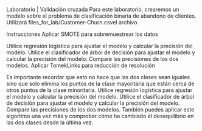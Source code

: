 Laboratorio | Validación cruzada
Para este laboratorio, crearemos un modelo sobre el problema de clasificación binaria de abandono de clientes. Utilizará files_for_lab/Customer-Churn.csvel archivo.

Instrucciones
Aplicar SMOTE para sobremuestrear los datos

Utilice regresión logística para ajustar el modelo y calcular la precisión del modelo.
Utilice el clasificador de árbol de decisión para ajustar el modelo y calcular la precisión del modelo.
Compare las precisiones de los dos modelos.
Aplicar TomekLinks para reducción de resolución

Es importante recordar que esto no hace que las dos clases sean iguales sino que solo elimina los puntos de la clase mayoritaria que están cerca de otros puntos de la clase minoritaria.
Utilice regresión logística para ajustar el modelo y calcular la precisión del modelo.
Utilice el clasificador de árbol de decisión para ajustar el modelo y calcular la precisión del modelo.
Compare las precisiones de los dos modelos.
También puedes aplicar este algoritmo una vez más y comprobar cómo ha cambiado el desequilibrio en las dos clases desde la última vez.
